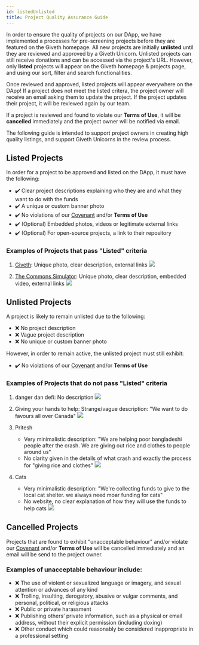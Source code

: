 ```yaml
---
id: listedUnlisted
title: Project Quality Assurance Guide
---
```


In order to ensure the quality of projects on our DApp, we have implemented a processes for pre-screening projects before they are featured on the Giveth homepage. All new projects are initially **unlisted** until they are reviewed and approved by a Giveth Unicorn. Unlisted projects can still receive donations and can be accessed via the project's URL. However, only **listed** projects will appear on the Giveth homepage & projects page, and using our sort, filter and search functionalities.

Once reviewed and approved, listed projects will appear everywhere on the DApp! If a project does not meet the listed critera, the project owner will receive an email asking them to update the project. If the project updates their project, it will be reviewed again by our team.

If a project is reviewed and found to violate our **Terms of Use**, it will be **cancelled** immediately and the project owner will be notified via email.

The following guide is intended to support project owners in creating high quality listings, and support Giveth Unicorns in the review process.


## Listed Projects
In order for a project to be approved and listed on the DApp, it must have the following:
- :heavy_check_mark: Clear project descriptions explaining who they are and what they want to do with the funds
- :heavy_check_mark: A unique or custom banner photo
- :heavy_check_mark: No violations of our [Covenant](../whatisgiveth/covenant/) and/or **Terms of Use**
- :heavy_check_mark: (Optional) Embedded photos, videos or legitimate external links
- :heavy_check_mark: (Optional) For open-source projects, a link to their repository

### Examples of Projects that pass "Listed" criteria

1. [Giveth](https://giveth.io/project/the-giveth-community-of-makers): Unique photo, clear description, external links
![](https://i.imgur.com/7BAVmIM.png)

2. [The Commons Simulator](https://giveth.io/project/The-Commons-Simulator:-Level-Up): Unique photo, clear description, embedded video, external links
![](https://i.imgur.com/rx64ueN.png)

## Unlisted Projects
A project is likely to remain unlisted due to the following:
- :x: No project description
- :x: Vague project description
- :x: No unique or custom banner photo

However, in order to remain active, the unlisted project must still exhibit:
- :heavy_check_mark: No violations of our [Covenant](../whatisgiveth/covenant/) and/or **Terms of Use**

### Examples of Projects that do not pass "Listed" criteria

1. danger dan defi: No description
![](https://i.imgur.com/ln7nrO2.png)

2. Giving your hands to help: Strange/vague description: "We want to do favours all over Canada"
![](https://i.imgur.com/TV9lNqw.jpg)

3. Pritesh
   - Very minimalistic description: "We are helping poor bangladeshi people after the crash. We are giving out rice and clothes to people around us"
    - No clarity given in the details of what crash and exactly the process for "giving rice and clothes"
![](https://i.imgur.com/e22OlGd.png)

4. Cats
   - Very minimalistic description: "We're collecting funds to give to the local cat shelter. we always need moar funding for cats"
   - No website, no clear explanation of how they will use the funds to help cats
![](https://i.imgur.com/P0fvJXE.png)

## Cancelled Projects

Projects that are found to exhibit "unacceptable behaviour" and/or violate our [Covenant](../whatisgiveth/covenant) and/or **Terms of Use** will be cancelled immediately and an email will be send to the project owner.

### Examples of unacceptable behaviour include:
- :x: The use of violent or sexualized language or imagery, and sexual attention or advances of any kind
- :x: Trolling, insulting, derogatory, abusive or vulgar comments, and personal, political, or religious attacks
- :x: Public or private harassment
- :x: Publishing others’ private information, such as a physical or email address, without their explicit permission (including doxing)
- :x: Other conduct which could reasonably be considered inappropriate in a professional setting
